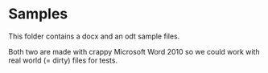 Samples
=======

This folder contains a docx and an odt sample files.

Both two are made with crappy Microsoft Word 2010 so we could work with
real world (= dirty) files for tests.
